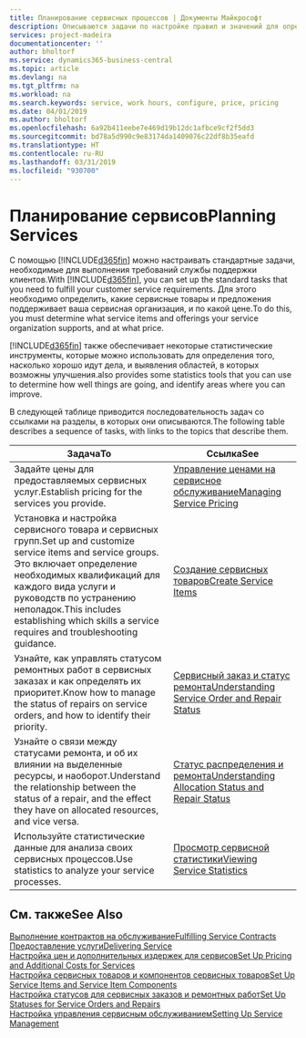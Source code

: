 ```yaml
---
title: Планирование сервисных процессов | Документы Майкрософт
description: Описываются задачи по настройке правил и значений для определения политик и процессов сервиса.
services: project-madeira
documentationcenter: ''
author: bholtorf
ms.service: dynamics365-business-central
ms.topic: article
ms.devlang: na
ms.tgt_pltfrm: na
ms.workload: na
ms.search.keywords: service, work hours, configure, price, pricing
ms.date: 04/01/2019
ms.author: bholtorf
ms.openlocfilehash: 6a92b411eebe7e469d19b12dc1afbce9cf2f5dd3
ms.sourcegitcommit: bd78a5d990c9e83174da1409076c22df8b35eafd
ms.translationtype: HT
ms.contentlocale: ru-RU
ms.lasthandoff: 03/31/2019
ms.locfileid: "930700"
---
```

# <a name="planning-services"></a><span data-ttu-id="94c15-103">Планирование сервисов</span><span class="sxs-lookup"><span data-stu-id="94c15-103">Planning Services</span></span>
<span data-ttu-id="94c15-104">С помощью [!INCLUDE[d365fin](includes/d365fin_md.md)] можно настраивать стандартные задачи, необходимые для выполнения требований службы поддержки клиентов.</span><span class="sxs-lookup"><span data-stu-id="94c15-104">With [!INCLUDE[d365fin](includes/d365fin_md.md)], you can set up the standard tasks that you need to fulfill your customer service requirements.</span></span> <span data-ttu-id="94c15-105">Для этого необходимо определить, какие сервисные товары и предложения поддерживает ваша сервисная организация, и по какой цене.</span><span class="sxs-lookup"><span data-stu-id="94c15-105">To do this, you must determine what service items and offerings your service organization supports, and at what price.</span></span>   

[!INCLUDE[d365fin](includes/d365fin_md.md)] <span data-ttu-id="94c15-106">также обеспечивает некоторые статистические инструменты, которые можно использовать для определения того, насколько хорошо идут дела, и выявления областей, в которых возможны улучшения.</span><span class="sxs-lookup"><span data-stu-id="94c15-106">also provides some statistics tools that you can use to determine how well things are going, and identify areas where you can improve.</span></span>
  
<span data-ttu-id="94c15-107">В следующей таблице приводится последовательность задач со ссылками на разделы, в которых они описываются.</span><span class="sxs-lookup"><span data-stu-id="94c15-107">The following table describes a sequence of tasks, with links to the topics that describe them.</span></span>   
  
|<span data-ttu-id="94c15-108">**Задача**</span><span class="sxs-lookup"><span data-stu-id="94c15-108">**To**</span></span>|<span data-ttu-id="94c15-109">**Ссылка**</span><span class="sxs-lookup"><span data-stu-id="94c15-109">**See**</span></span>|  
|------------|-------------|  
|<span data-ttu-id="94c15-110">Задайте цены для предоставляемых сервисных услуг.</span><span class="sxs-lookup"><span data-stu-id="94c15-110">Establish pricing for the services you provide.</span></span>|[<span data-ttu-id="94c15-111">Управление ценами на сервисное обслуживание</span><span class="sxs-lookup"><span data-stu-id="94c15-111">Managing Service Pricing</span></span>](service-service-price-management.md)|
|<span data-ttu-id="94c15-112">Установка и настройка сервисного товара и сервисных групп.</span><span class="sxs-lookup"><span data-stu-id="94c15-112">Set up and customize service items and service groups.</span></span> <span data-ttu-id="94c15-113">Это включает определение необходимых квалификаций для каждого вида услуги и руководств по устранению неполадок.</span><span class="sxs-lookup"><span data-stu-id="94c15-113">This includes establishing which skills a service requires and troubleshooting guidance.</span></span>| [<span data-ttu-id="94c15-114">Создание сервисных товаров</span><span class="sxs-lookup"><span data-stu-id="94c15-114">Create Service Items</span></span>](service-how-to-create-service-items.md)|  
|<span data-ttu-id="94c15-115">Узнайте, как управлять статусом ремонтных работ в сервисных заказах и как определять их приоритет.</span><span class="sxs-lookup"><span data-stu-id="94c15-115">Know how to manage the status of repairs on service orders, and how to identify their priority.</span></span>|[<span data-ttu-id="94c15-116">Сервисный заказ и статус ремонта</span><span class="sxs-lookup"><span data-stu-id="94c15-116">Understanding Service Order and Repair Status</span></span>](service-service-order-status-and-repair-status.md)|  
|<span data-ttu-id="94c15-117">Узнайте о связи между статусами ремонта, и об их влиянии на выделенные ресурсы, и наоборот.</span><span class="sxs-lookup"><span data-stu-id="94c15-117">Understand the relationship between the status of a repair, and the effect they have on allocated resources, and vice versa.</span></span>|[<span data-ttu-id="94c15-118">Статус распределения и ремонта</span><span class="sxs-lookup"><span data-stu-id="94c15-118">Understanding Allocation Status and Repair Status</span></span>](service-allocation-status-and-repair-status.md)|  
|<span data-ttu-id="94c15-119">Используйте статистические данные для анализа своих сервисных процессов.</span><span class="sxs-lookup"><span data-stu-id="94c15-119">Use statistics to analyze your service processes.</span></span> | [<span data-ttu-id="94c15-120">Просмотр сервисной статистики</span><span class="sxs-lookup"><span data-stu-id="94c15-120">Viewing Service Statistics</span></span>](service-service-statistics.md) |

## <a name="see-also"></a><span data-ttu-id="94c15-121">См. также</span><span class="sxs-lookup"><span data-stu-id="94c15-121">See Also</span></span>
[<span data-ttu-id="94c15-122">Выполнение контрактов на обслуживание</span><span class="sxs-lookup"><span data-stu-id="94c15-122">Fulfilling Service Contracts</span></span>](service-fulfill-service-contracts.md)  
[<span data-ttu-id="94c15-123">Предоставление услуги</span><span class="sxs-lookup"><span data-stu-id="94c15-123">Delivering Service</span></span>](service-deliver-service.md)  
[<span data-ttu-id="94c15-124">Настройка цен и дополнительных издержек для сервисов</span><span class="sxs-lookup"><span data-stu-id="94c15-124">Set Up Pricing and Additional Costs for Services</span></span>](service-how-setup-service-costs-pricing.md)  
[<span data-ttu-id="94c15-125">Настройка сервисных товаров и компонентов сервисных товаров</span><span class="sxs-lookup"><span data-stu-id="94c15-125">Set Up Service Items and Service Item Components</span></span>](service-how-setup-service-items.md)  
[<span data-ttu-id="94c15-126">Настройка статусов для сервисных заказов и ремонтных работ</span><span class="sxs-lookup"><span data-stu-id="94c15-126">Set Up Statuses for Service Orders and Repairs</span></span>](service-order-repair-status.md)  
[<span data-ttu-id="94c15-127">Настройка управления сервисным обслуживанием</span><span class="sxs-lookup"><span data-stu-id="94c15-127">Setting Up Service Management</span></span>](service-setup-service.md)  
